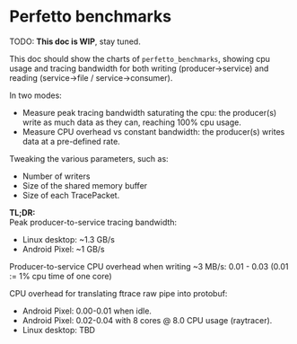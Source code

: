 # Perfetto benchmarks

TODO: **This doc is WIP**, stay tuned.

This doc should show the charts of `perfetto_benchmarks`, showing cpu usage and
tracing bandwidth for both writing (producer->service) and reading
(service->file / service->consumer).

In two modes:
- Measure peak tracing bandwidth saturating the cpu: the producer(s) write as
  much data as they can, reaching 100% cpu usage.
- Measure CPU overhead vs constant bandwidth: the producer(s) writes data at a
  pre-defined rate.

Tweaking the various parameters, such as:
- Number of writers
- Size of the shared memory buffer
- Size of each TracePacket.

**TL;DR:**  
Peak producer-to-service tracing bandwidth:
* Linux desktop: ~1.3 GB/s
* Android Pixel: ~1 GB/s

Producer-to-service CPU overhead when writing ~3 MB/s: 0.01 - 0.03
(0.01 := 1% cpu time of one core)

CPU overhead for translating ftrace raw pipe into protobuf:
* Android Pixel: 0.00-0.01 when idle.
* Android Pixel: 0.02-0.04 with 8 cores @ 8.0 CPU usage (raytracer).
* Linux desktop: TBD

